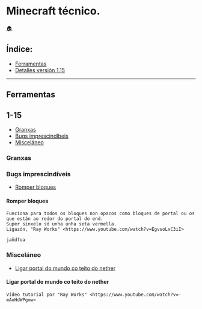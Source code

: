 # Minecraft técnico.

[:house:](readme.md)

## Índice:
* [Ferramentas](minecraft.md#ferramentas)
* [Detalles versión 1.15](minecraft.md#1-15)

------
## Ferramentas

## 1-15
* [Granxas](minecraft.md#granxas)
* [Bugs imprescindíbeis](minecraft.md#bugs_imprescindíveis)
* [Misceláneo](minecraft.md#misceláneo)

### Granxas
### Bugs imprescindíveis
* [Romper bloques](minecraft.md#romper_bloques)

#### Romper bloques
    Funciona para todos os bloques non opacos como bloques de portal ou os que están ao redor do portal do end.
    Super sinxelo só unha unha seta vermella. 
    Ligazón, "Ray Works" <https://www.youtube.com/watch?v=EgvsoLxC3iI>
    
    jañdfoa

### Misceláneo
* [Ligar portal do mundo co teito do nether](minecraft.md#ligar_portal_do_mundo_co_teito_do_nether)

#### Ligar portal do mundo co teito do nether
    Vídeo tutorial por "Ray Works" <https://www.youtube.com/watch?v=-mAoHdWPgmw>
